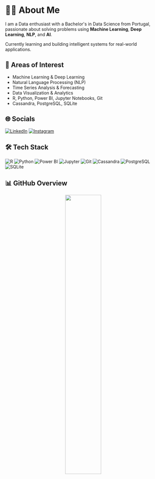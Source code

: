 # 👨‍💻 About Me

I am a Data enthusiast with a Bachelor's in Data Science from Portugal, passionate about solving problems using **Machine Learning**, **Deep Learning**, **NLP**, and **AI**.

Currently learning and building intelligent systems for real-world applications.

## 🧠 Areas of Interest
- Machine Learning & Deep Learning
- Natural Language Processing (NLP)
- Time Series Analysis & Forecasting
- Data Visualization & Analytics
- R, Python, Power BI, Jupyter Notebooks, Git
- Cassandra, PostgreSQL, SQLite

## 🌐 Socials
[![LinkedIn](https://img.shields.io/badge/LinkedIn-0A66C2?style=flat&logo=linkedin&logoColor=white)](https://www.linkedin.com/in/diogo-rodrigues-6ba233252)
[![Instagram](https://img.shields.io/badge/Instagram-E4405F?style=flat&logo=instagram&logoColor=white)](https://www.instagram.com/diogorodrigues34/)

## 🛠️ Tech Stack
![R](https://img.shields.io/badge/R-276DC3?style=for-the-badge&logo=r&logoColor=white)
![Python](https://img.shields.io/badge/Python-3776AB?style=for-the-badge&logo=python&logoColor=white)
![Power BI](https://img.shields.io/badge/Power%20BI-F2C811?style=for-the-badge&logo=powerbi&logoColor=black)
![Jupyter](https://img.shields.io/badge/Jupyter-F37626?style=for-the-badge&logo=Jupyter&logoColor=white)
![Git](https://img.shields.io/badge/Git-F05032?style=for-the-badge&logo=git&logoColor=white)
![Cassandra](https://img.shields.io/badge/Cassandra-1287B1?style=for-the-badge&logo=apache-cassandra&logoColor=white)
![PostgreSQL](https://img.shields.io/badge/PostgreSQL-4169E1?style=for-the-badge&logo=postgresql&logoColor=white)
![SQLite](https://img.shields.io/badge/SQLite-003B57?style=for-the-badge&logo=sqlite&logoColor=white)

## 📊 GitHub Overview

<div align="center">
<!-- GitHub General Stats -->
<a href="https://github.com/DiogoR23">
  <img src="https://github-readme-stats.vercel.app/api?username=DiogoR23&show_icons=true&theme=github_dark&count_private=true&hide_border=true&border_radius=10" width="48%" />
</a>
</div>

